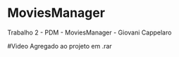# MoviesManager
Trabalho 2 - PDM - MoviesManager - Giovani Cappelaro

#Video
Agregado ao projeto em .rar
